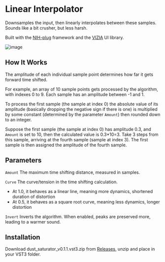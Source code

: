 # Linear Interpolator

Downsamples the input, then linearly interpolates between these samples. Sounds like a bit crusher, but less harsh. 

Built with the [NIH-plug](https://github.com/robbert-vdh/nih-plug) framework and the [VIZIA](https://github.com/vizia/vizia) UI library.

![image](https://github.com/Everither/linear-interpolator/assets/122586326/622cbd5e-39dc-4185-a474-68f00efd0ca2)

## How It Works

The amplitude of each individual sample point determines how far it gets forward time shifted.

For example, an array of 10 sample points gets processed by the algorithm, with indexes 0 to 9.
Each sample has an amplitude between -1 and 1.

To process the first sample (the sample at index 0) the absolute value of its amplitude (basically dropping the negative sign if there is one) is multiplied by some constant (determined by the parameter `Amount`) then rounded down to an integer.

Suppose the first sample (the sample at index 0) has amplitude 0.3, and `Amount` is set to 10, then the calculated value is 0.3*10=3.
Take 3 steps from this sample, arriving at the fourth sample (sample at index 3). The first sample is then assigned the amplitude of the fourth sample.

## Parameters
`Amount` The maximum time shifting distance, measured in samples.

`Curve` The curve/tension in the time shifting calculation.

- At 1.0, it behaves as a linear line, meaning more dynamics, shortened duration of distortion
- At 0.5, it behaves as a square root curve, meaning less dynamics, longer distortion

`Invert` Inverts the algorithm. When enabled, peaks are preserved more, leading to a warmer sound. 

## Installation
Download dust_saturator_v0.1.1.vst3.zip from [Releases](https://github.com/Everither/dust-saturation/releases/tag/v0.1.1), unzip and place in your VST3 folder. 


